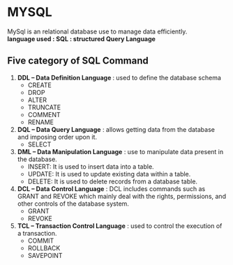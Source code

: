 # MYSQL
MySql is an relational database use to manage data efficiently. <br>
<b>language  used : SQL : structured Query Language</b>

## Five category of SQL Command
1. <b>DDL – Data Definition Language </b>: used to define the database schema
   * CREATE
   * DROP
   * ALTER
   * TRUNCATE
   * COMMENT
   * RENAME
3. <b>DQL – Data Query Language</b> :  allows getting data from the database and imposing order upon it.
   * SELECT
5. <b>DML – Data Manipulation Language</b> : use to manipulate data present in the database.
    * INSERT: It is used to insert data into a table.
    * UPDATE: It is used to update existing data within a table.
    * DELETE: It is used to delete records from a database table.
7. <b>DCL – Data Control Language</b> : DCL includes commands such as GRANT and REVOKE which mainly deal with the rights, permissions, and other controls of the database system.
    * GRANT
    * REVOKE
8. <b>TCL – Transaction Control Language</b> : used to control the execution of a transaction.
    * COMMIT
    * ROLLBACK
    * SAVEPOINT
  



